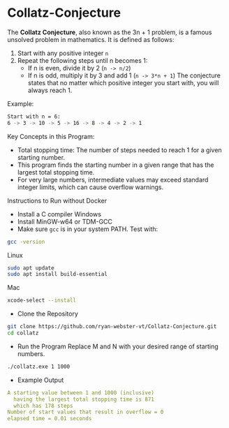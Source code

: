 # Collatz-Conjecture
The **Collatz Conjecture**, also known as the 3n + 1 problem, is a famous unsolved problem in mathematics. It is defined as follows:
  1. Start with any positive integer `n`
  2. Repeat the following steps until n becomes 1:
     - If n is even, divide it by 2 (`n -> n/2`)
     - If n is odd, multiply it by 3 and add 1 (`n -> 3*n + 1`)
The conjecture states that no matter which positive integer you start with, you will always reach 1.
    
Example:
```bash
Start with n = 6:
6 -> 3 -> 10 -> 5 -> 16 -> 8 -> 4 -> 2 -> 1
```
Key Concepts in this Program:
* Total stopping time: The number of steps needed to reach 1 for a given starting number.
* This program finds the starting number in a given range that has the largest total stopping time.
* For very large numbers, intermediate values may exceed standard integer limits, which can cause overflow warnings.

Instructions to Run without Docker
* Install a C compiler
Windows
* Install MinGW-w64 or TDM-GCC
* Make sure `gcc` is in your system PATH. Test with:
```bash
gcc -version
```
Linux
```bash
sudo apt update
sudo apt install build-essential
```
Mac
```bash
xcode-select --install
```

* Clone the Repository
```bash
git clone https://github.com/ryan-webster-vt/Collatz-Conjecture.git
cd collatz
```

* Run the Program
Replace M and N with your desired range of starting numbers.
```bash
./collatz.exe 1 1000
```
* Example Output
```yaml
A starting value between 1 and 1000 (inclusive)
  having the largest total stopping time is 871
  which has 178 steps
Number of start values that result in overflow = 0
elapsed time = 0.01 seconds
```
